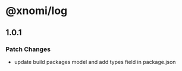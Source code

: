 # @xnomi/log

## 1.0.1

### Patch Changes

- update build packages model and add types field in package.json
